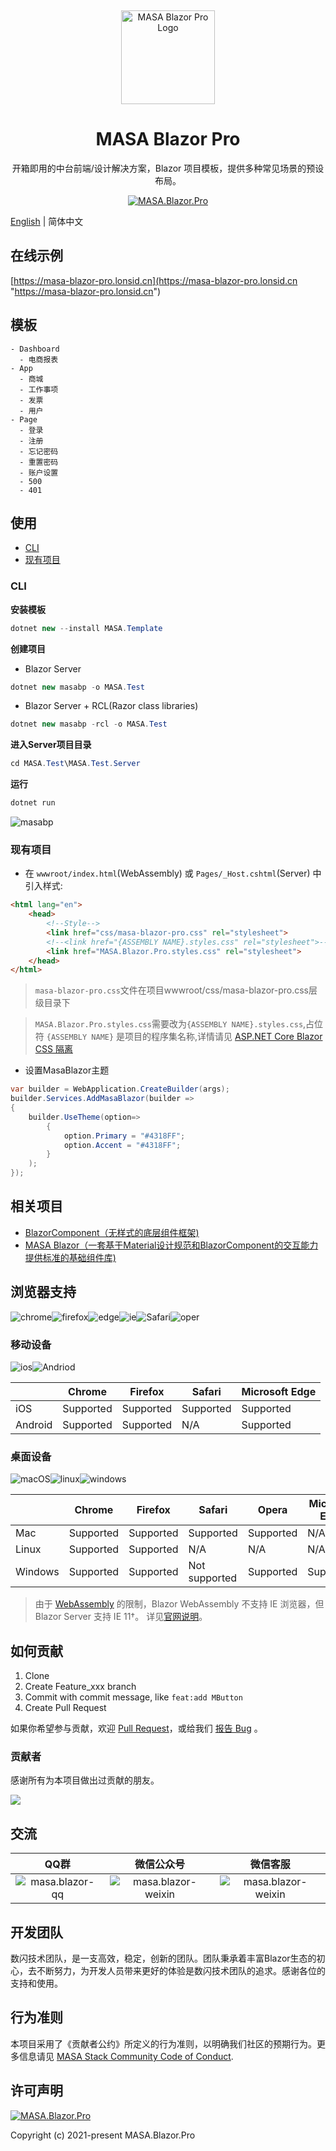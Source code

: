 ﻿﻿﻿﻿﻿﻿﻿﻿<p align="center">
  <a href="https://masa-blazor-docs-dev.lonsid.cn" target="_blank">
    <img alt="MASA Blazor Pro Logo" width="150" src="./imgs/logo.png">
  </a>
</p>

<h1 align="center">MASA Blazor Pro</h1>

<div align="center">

开箱即用的中台前端/设计解决方案，Blazor 项目模板，提供多种常见场景的预设布局。

[![MASA.Blazor.Pro](https://img.shields.io/badge/license-MIT-informational)](https://github.com/BlazorComponent/MASA.Blazor.Pro/blob/develop/LICENSE) 

</div>

[English](./README.md) | 简体中文

## 在线示例

[https://masa-blazor-pro.lonsid.cn](https://masa-blazor-pro.lonsid.cn "https://masa-blazor-pro.lonsid.cn")

## 模板

```
- Dashboard
  - 电商报表
- App
  - 商城
  - 工作事项
  - 发票
  - 用户
- Page
  - 登录
  - 注册
  - 忘记密码
  - 重置密码
  - 账户设置
  - 500
  - 401 
```

## 使用

* [CLI](#CLI)
* [现有项目](#现有项目)

### CLI

**安装模板**

```c#
dotnet new --install MASA.Template
```

**创建项目**

* Blazor Server

```c#
dotnet new masabp -o MASA.Test
```

* Blazor Server + RCL(Razor class libraries)

```c#
dotnet new masabp -rcl -o MASA.Test
```

**进入Server项目目录**

```c#
cd MASA.Test\MASA.Test.Server
```

**运行**

```c#
dotnet run
```



![masabp](.\imgs\masabp.gif)



### 现有项目

- 在 `wwwroot/index.html`(WebAssembly) 或 `Pages/_Host.cshtml`(Server) 中引入样式:

```html
<html lang="en">
	<head>
		<!--Style-->
		<link href="css/masa-blazor-pro.css" rel="stylesheet">
		<!--<link href="{ASSEMBLY NAME}.styles.css" rel="stylesheet">-->
		<link href="MASA.Blazor.Pro.styles.css" rel="stylesheet">
	</head>
</html>
```

> `masa-blazor-pro.css`文件在项目wwwroot/css/masa-blazor-pro.css层级目录下

> `MASA.Blazor.Pro.styles.css`需要改为`{ASSEMBLY NAME}.styles.css`,占位符 `{ASSEMBLY NAME}` 是项目的程序集名称,详情请见 [ASP.NET Core Blazor CSS 隔离](https://docs.microsoft.com/zh-cn/aspnet/core/blazor/components/css-isolation?view=aspnetcore-6.0)

- 设置MasaBlazor主题

```c#
var builder = WebApplication.CreateBuilder(args);
builder.Services.AddMasaBlazor(builder => 
{
    builder.UseTheme(option=>
        {
            option.Primary = "#4318FF";
            option.Accent = "#4318FF";
        }
    );
});
```

## 相关项目

- [BlazorComponent（无样式的底层组件框架)](https://github.com/BlazorComponent/BlazorComponent)
- [MASA Blazor（一套基于Material设计规范和BlazorComponent的交互能力提供标准的基础组件库)](https://github.com/BlazorComponent/MASA.Blazor)

## 浏览器支持

![chrome](https://img.shields.io/badge/chrome->%3D57-success.svg?logo=google%20chrome&logoColor=red)![firefox](https://img.shields.io/badge/firefox->522-success.svg?logo=mozilla%20firefox&logoColor=red)![edge](https://img.shields.io/badge/edge->%3D16-success.svg?logo=microsoft%20edge&logoColor=blue)![ie](https://img.shields.io/badge/ie->%3D11-success.svg?logo=internet%20explorer&logoColor=blue)![Safari](https://img.shields.io/badge/safari->%3D14-success.svg?logo=safari&logoColor=blue)![oper](https://img.shields.io/badge/opera->%3D4.4-success.svg?logo=opera&logoColor=red)

### 移动设备

![ios](https://img.shields.io/badge/ios-supported-success.svg?logo=apple&logoColor=white)![Andriod](https://img.shields.io/badge/andriod-suported-success.svg?logo=android)

|         |  Chrome     |  Firefox     |  Safari     | Microsoft Edge |
| ------- | ---------   | ---------    | ------      | -------------- |
| iOS     | Supported   | Supported    | Supported   | Supported      |
| Android | Supported   | Supported    | N/A         | Supported      |

### 桌面设备

![macOS](https://img.shields.io/badge/macOS-supported-success.svg?logo=apple&logoColor=white)![linux](https://img.shields.io/badge/linux-suported-success.svg?logo=linux&logoColor=white)![windows](https://img.shields.io/badge/windows-suported-success.svg?logo=windows)

|         | Chrome    | Firefox   | Safari        | Opera     | Microsoft Edge | Internet Explorer |
| ------- | --------- | --------- | ------------- | --------- | -------------- | ----------------- |
| Mac     | Supported | Supported | Supported     | Supported | N/A            | N/A               |
| Linux   | Supported | Supported | N/A           | N/A       | N/A            | N/A               |
| Windows | Supported | Supported | Not supported | Supported | Supported      | Supported, IE11+  |

> 由于 [WebAssembly](https://webassembly.org) 的限制，Blazor WebAssembly 不支持 IE 浏览器，但 Blazor Server 支持 IE 11†。 详见[官网说明](https://docs.microsoft.com/zh-cn/aspnet/core/blazor/supported-platforms?view=aspnetcore-3.1&WT.mc_id=DT-MVP-5003987)。

## 如何贡献

1. Clone
2. Create Feature_xxx branch
3. Commit with commit message, like `feat:add MButton`
4. Create Pull Request

如果你希望参与贡献，欢迎 [Pull Request](https://github.com/BlazorComponent/MASA.Blazor.Pro/pulls)，或给我们 [报告 Bug](https://github.com/BlazorComponent/MASA.Blazor.Pro/issues/new) 。

### 贡献者

感谢所有为本项目做出过贡献的朋友。

<a href="https://github.com/BlazorComponent/MASA.Blazor.Pro/graphs/contributors"> 
    <img src="https://contrib.rocks/image?repo=BlazorComponent/MASA.Blazor.Pro" /> 
</a>

## 交流

QQ群 | 微信公众号 | 微信客服
:---:|:---:|:---:
![masa.blazor-qq](./imgs/masa.blazor-qq-group.png) | ![masa.blazor-weixin](./imgs/masa.blazor-wechat-public-account.png) | ![masa.blazor-weixin](./imgs/masa.blazor-wechat-customer-service.png)


## 开发团队

数闪技术团队，是一支高效，稳定，创新的团队。团队秉承着丰富Blazor生态的初心，去不断努力，为开发人员带来更好的体验是数闪技术团队的追求。感谢各位的支持和使用。

## 行为准则

本项目采用了《贡献者公约》所定义的行为准则，以明确我们社区的预期行为。更多信息请见 [MASA Stack Community Code of Conduct](https://github.com/masastack/community/blob/main/CODE-OF-CONDUCT.md).

## 许可声明

[![MASA.Blazor.Pro](https://img.shields.io/badge/license-MIT-informational)](https://github.com/BlazorComponent/MASA.Blazor.Pro/blob/develop/LICENSE) 

Copyright (c) 2021-present MASA.Blazor.Pro